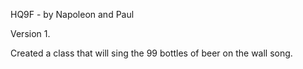 HQ9F - by Napoleon and Paul

Version 1.

Created a class that will sing the 99 bottles of beer on the wall song.